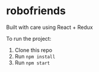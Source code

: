 # robofriends

Built with care using React + Redux

To run the project:

1. Clone this repo
2. Run `npm install`
3. Run `npm start`
